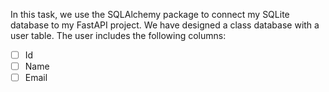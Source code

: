 In this task, we use the SQLAlchemy package to connect my SQLite database to my FastAPI project.
We have designed a  class database with a user table.
The user includes the following columns:
- [ ] Id
- [ ] Name
- [ ] Email

